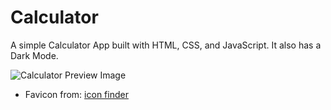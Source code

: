 # Calculator

A simple Calculator App built with HTML, CSS, and JavaScript. It also has a Dark Mode.

![Calculator Preview Image](https://www.dropbox.com/scl/fi/333n9mlvh7nis4s2jimid/screen-view.png?rlkey=fnn5u1b0hjz3g746p099h5dpb&dl=0)

* Favicon from:
<a href="https://cdn2.iconfinder.com/data/icons/ios7-inspired-mac-icon-set/1024/Calculator_5122x.png" title="calculator icons">icon finder</a>
